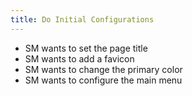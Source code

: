 ```yaml
---
title: Do Initial Configurations
---
```


- SM wants to set the page title
- SM wants to add a favicon
- SM wants to change the primary color
- SM wants to configure the main menu
